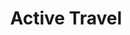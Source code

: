 ---
layout: petal
title: Active Travel
tagline: Reduce work-related travel by clergy in fossil-fuelled transport
nav_order: 6
has_children: true
has_toc: true
graphic: ./graphics/petals/Active-Travel-160x160.png
number: 4
---
